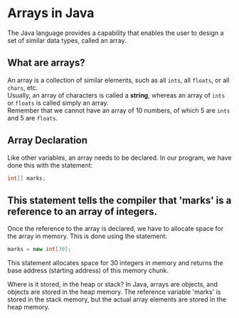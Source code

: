 # Arrays in Java

The Java language provides a capability that enables the user to design a set of similar data types, called an array.

## What are arrays?

An array is a collection of similar elements, such as all `ints`, all `floats`, or all `chars`, etc.  
Usually, an array of characters is called a **string**, whereas an array of `ints` or `floats` is called simply an array.  
Remember that we cannot have an array of 10 numbers, of which 5 are `ints` and 5 are `floats`.

## Array Declaration

Like other variables, an array needs to be declared. In our program, we have done this with the statement:

```java
int[] marks;
```
This statement tells the compiler that 'marks' is a reference to an array of integers.
---

Once the reference to the array is declared, we have to allocate space for the array in memory. This is done using the statement:

```java
marks = new int[30];
```
This statement allocates space for 30 integers in memory and returns the base address (starting address) of this memory chunk.

Where is it stored, in the heap or stack?
In Java, arrays are objects, and objects are stored in the heap memory. 
The reference variable 'marks' is stored in the stack memory, but the actual array elements are stored in the heap memory.